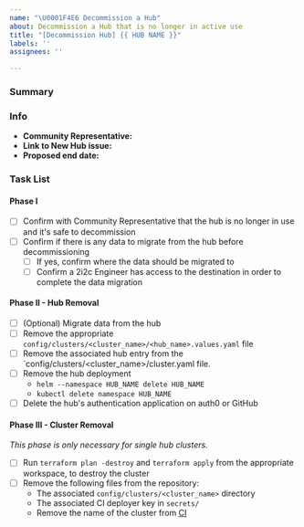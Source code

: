 ```yaml
---
name: "\U0001F4E6 Decommission a Hub"
about: Decommission a Hub that is no longer in active use
title: "[Decommission Hub] {{ HUB NAME }}"
labels: ''
assignees: ''

---
```


### Summary

<!-- Please provide a short, one-sentence summary around why this Hub should be decommissioned.
Usually, it is because it was a hub that we created for a workshop/conference and the event has now passed. -->

### Info

- **Community Representative:** <!-- The GitHub ID of the current representative for the Hub and Community, e.g. @octocat -->
- **Link to New Hub issue:** <!-- The link to the original issue to create the hub, e.g. https://github.com/2i2c-org/infrastructure/issues/#NNN -->
- **Proposed end date:** <!-- The date by which the hub should be out of service. This should have been mentioned in the New Hub issue above so can be copy-pasted. Otherwise, leave blank and negotiate with the Community Representative. -->

### Task List

#### Phase I

- [ ] Confirm with Community Representative that the hub is no longer in use and it's safe to decommission
- [ ] Confirm if there is any data to migrate from the hub before decommissioning
  - [ ] If yes, confirm where the data should be migrated to
  - [ ] Confirm a 2i2c Engineer has access to the destination in order to complete the data migration

#### Phase II - Hub Removal

- [ ] (Optional) Migrate data from the hub
- [ ] Remove the appropriate `config/clusters/<cluster_name>/<hub_name>.values.yaml` file
- [ ] Remove the associated hub entry from the `config/clusters/<cluster_name>/cluster.yaml file.
- [ ] Remove the hub deployment
  - `helm --namespace HUB_NAME delete HUB_NAME`
  - `kubectl delete namespace HUB_NAME`
- [ ] Delete the hub's authentication application on auth0 or GitHub

#### Phase III - Cluster Removal

_This phase is only necessary for single hub clusters._

- [ ] Run `terraform plan -destroy` and `terraform apply` from the appropriate workspace, to destroy the cluster
- [ ] Remove the following files from the repository:
  - The associated `config/clusters/<cluster_name>` directory
  - The associated CI deployer key in `secrets/`
  - Remove the name of the cluster from [CI](https://github.com/2i2c-org/infrastructure/tree/HEAD/.github/workflows/deploy-hubs.yaml)

